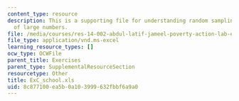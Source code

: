 ```yaml
---
content_type: resource
description: This is a supporting file for understanding random sampling and the law
  of large numbers.
file: /media/courses/res-14-002-abdul-latif-jameel-poverty-action-lab-executive-training-evaluating-social-programs-2011-spring-2011/8c877100ea5b0a103999632fbbf6a9a0_ExC_school.xls
file_type: application/vnd.ms-excel
learning_resource_types: []
ocw_type: OCWFile
parent_title: Exercises
parent_type: SupplementalResourceSection
resourcetype: Other
title: ExC_school.xls
uid: 8c877100-ea5b-0a10-3999-632fbbf6a9a0
---
```


